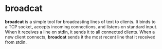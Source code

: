 broadcat
========

**broadcat** is a simple tool for broadcasting lines of text to clients. It
binds to a TCP socket, accepts incoming connections, and listens on standard
input. When it receives a line on stdin, it sends it to all
connected clients. When a new client connects, **broadcat** sends it the most
recent line that it received from stdin.
